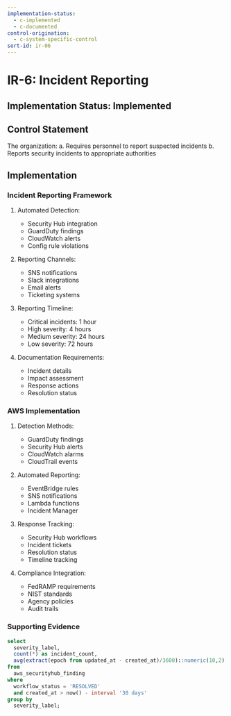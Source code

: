 ```yaml
---
implementation-status:
  - c-implemented
  - c-documented
control-origination:
  - c-system-specific-control
sort-id: ir-06
---
```


# IR-6: Incident Reporting

## Implementation Status: Implemented

## Control Statement

The organization:
a. Requires personnel to report suspected incidents
b. Reports security incidents to appropriate authorities

## Implementation

### Incident Reporting Framework

1. Automated Detection:
   - Security Hub integration
   - GuardDuty findings
   - CloudWatch alerts
   - Config rule violations

2. Reporting Channels:
   - SNS notifications
   - Slack integrations
   - Email alerts
   - Ticketing systems

3. Reporting Timeline:
   - Critical incidents: 1 hour
   - High severity: 4 hours
   - Medium severity: 24 hours
   - Low severity: 72 hours

4. Documentation Requirements:
   - Incident details
   - Impact assessment
   - Response actions
   - Resolution status

### AWS Implementation

1. Detection Methods:
   - GuardDuty findings
   - Security Hub alerts
   - CloudWatch alarms
   - CloudTrail events

2. Automated Reporting:
   - EventBridge rules
   - SNS notifications
   - Lambda functions
   - Incident Manager

3. Response Tracking:
   - Security Hub workflows
   - Incident tickets
   - Resolution status
   - Timeline tracking

4. Compliance Integration:
   - FedRAMP requirements
   - NIST standards
   - Agency policies
   - Audit trails

### Supporting Evidence

```sql
select
  severity_label,
  count(*) as incident_count,
  avg(extract(epoch from updated_at - created_at)/3600)::numeric(10,2) as avg_resolution_hours
from
  aws_securityhub_finding
where
  workflow_status = 'RESOLVED'
  and created_at > now() - interval '30 days'
group by
  severity_label;
```
